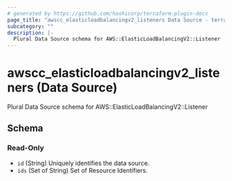 ```yaml
---
# generated by https://github.com/hashicorp/terraform-plugin-docs
page_title: "awscc_elasticloadbalancingv2_listeners Data Source - terraform-provider-awscc"
subcategory: ""
description: |-
  Plural Data Source schema for AWS::ElasticLoadBalancingV2::Listener
---
```


# awscc_elasticloadbalancingv2_listeners (Data Source)

Plural Data Source schema for AWS::ElasticLoadBalancingV2::Listener



<!-- schema generated by tfplugindocs -->
## Schema

### Read-Only

- `id` (String) Uniquely identifies the data source.
- `ids` (Set of String) Set of Resource Identifiers.
